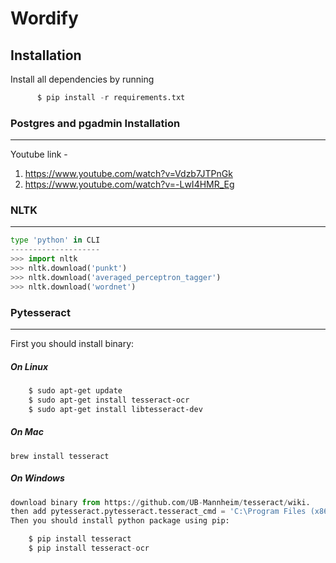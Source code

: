 # Wordify

## Installation
Install all dependencies by running
```python
      $ pip install -r requirements.txt
```

### Postgres and pgadmin Installation
--------------------------------

Youtube link - 
1. https://www.youtube.com/watch?v=Vdzb7JTPnGk
2. https://www.youtube.com/watch?v=-LwI4HMR_Eg

### NLTK
-----
```python
type 'python' in CLI
--------------------
>>> import nltk
>>> nltk.download('punkt')
>>> nltk.download('averaged_perceptron_tagger')
>>> nltk.download('wordnet')
````
### Pytesseract
-----------
First you should install binary:
##### On Linux
```sh
    $ sudo apt-get update
    $ sudo apt-get install tesseract-ocr
    $ sudo apt-get install libtesseract-dev
```
##### On Mac
`
brew install tesseract
`
##### On Windows
```python
download binary from https://github.com/UB-Mannheim/tesseract/wiki. 
then add pytesseract.pytesseract.tesseract_cmd = 'C:\Program Files (x86)\Tesseract-OCR\tesseract.exe' to your script.
Then you should install python package using pip:

    $ pip install tesseract
    $ pip install tesseract-ocr
```
